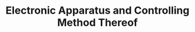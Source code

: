 ---
title: "Electronic Apparatus and Controlling Method Thereof"
authors:
- first_name: Ankit
  last_name: Yadu
- first_name: Subramanian Swernath
  last_name: Brahmadathan
- first_name: Samarth
  last_name: Agarwal
- first_name: Krishnan S
  last_name: Hariharan
- first_name: Seongho
  last_name: Han
- first_name: Sangheon
  last_name: Lee
  is_me: true
  last_author: true
location: US
app_no: 18/507825
year: 2023
---